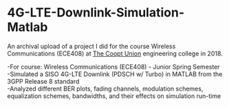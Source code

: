 # 4G-LTE-Downlink-Simulation-Matlab
An archival upload of a project I did for the course Wireless Communications (ECE408) at [The Coopt Union](https://cooper.edu/) engineering college in 2018.

-For course: Wireless Communications (ECE408) - Junior Spring Semester  
-Simulated a SISO 4G-LTE Downlink (PDSCH w/ Turbo) in MATLAB from the 3GPP Release 8 standard  
-Analyzed different BER plots, fading channels, modulation schemes, equalization schemes, bandwidths, and their effects on simulation run-time
